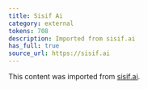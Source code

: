 ```yaml
---
title: Sisif Ai
category: external
tokens: 708
description: Imported from sisif.ai
has_full: true
source_url: https://sisif.ai
---
```


This content was imported from [sisif.ai](https://sisif.ai).
